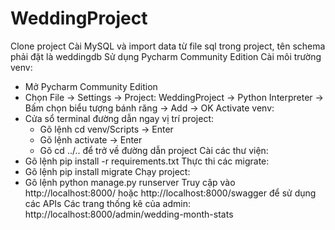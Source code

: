 # WeddingProject
Clone project
Cài MySQL và import data từ file sql trong project, tên schema phải đặt là weddingdb
Sử dụng Pycharm Community Edition
Cài môi trường venv:
- Mở Pycharm Community Edition
- Chọn File -> Settings -> Project: WeddingProject -> Python Interpreter -> Bấm chọn biểu tượng bánh răng -> Add -> OK
Activate venv:
- Cửa sổ terminal đường dẫn ngay vị trí project:
  + Gõ lệnh cd venv/Scripts -> Enter
  + Gõ lệnh activate -> Enter
  + Gõ cd ../.. để trở về đường dẫn project 
Cài các thư viện:
- Gõ lệnh pip install -r requirements.txt
Thực thi các migrate: 
- Gõ lệnh pip install migrate
Chạy project: 
- Gõ lệnh python manage.py runserver
Truy cập vào http://localhost:8000/ hoặc http://localhost:8000/swagger để sử dụng các APIs
Các trang thống kê của admin: http://localhost:8000/admin/wedding-month-stats
